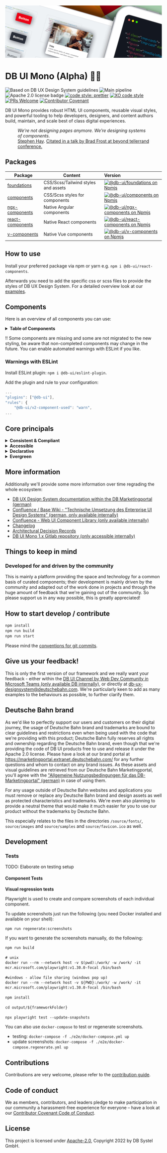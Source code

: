 <!-- markdownlint-configure-file { "MD013": false, "MD041":false } -->
<!-- markdownlint-disable MD033 MD010 -->

<img src="docs/images/header_image_0.guetzli.jpg" alt="" srcset="docs/images/header_image_0.guetzli.2x.jpg 2x, docs/images/header_image_0.guetzli.3x.jpg 3x"> <!-- width="830" height="276" //-->

# DB UI Mono (Alpha) 🚂💖

![Based on DB UX Design System guidelines](https://img.shields.io/badge/Based%20on-DB%20Design%20System%20UX%20Guides%20%2B%20Standards-d7dce1.svg)
![Main pipeline](https://github.com/db-ui/mono/actions/workflows/default.yml/badge.svg)
![Apache 2.0 license badge](https://img.shields.io/badge/License-Apache_2.0-blue.svg)
[![code style: prettier](https://img.shields.io/badge/code_style-prettier-ff69b4.svg?style=flat-square)](https://github.com/prettier/prettier)
[![XO code style](https://img.shields.io/badge/code_style-XO-5ed9c7.svg)](https://github.com/xojs/xo)
[![PRs Welcome](https://img.shields.io/badge/PRs-welcome-brightgreen.svg?style=flat-square)](http://makeapullrequest.com)
[![Contributor Covenant](https://img.shields.io/badge/Contributor%20Covenant-2.0-4baaaa.svg)](CODE-OF-CONDUCT.md)

DB UI Mono provides robust HTML UI components, reusable visual styles, and powerful tooling to help developers,
designers, and content authors build, maintain, and scale best of class digital experiences.

<figure>
	<cite>We’re not designing pages anymore. We’re designing systems of components.</cite>
	<figcaption><a href="https://bradfrost.com/blog/post/bdconf-stephen-hay-presents-responsive-design-workflow/" target="_blank" rel="noopener noreferrer">Stephen Hay</a>. <a href="https://vimeo.com/67476280" title="Brad Frosts at beyond tellerrand conference regarding Atomic Design" target="_blank" rel="noopener noreferrer">Citated in a talk by Brad Frost at beyond tellerrand conference.</a></figcaption>
</figure>

## Packages

| Package                             | Content                             | Version                                                                                                                                                                                                              |
| ----------------------------------- | ----------------------------------- | :------------------------------------------------------------------------------------------------------------------------------------------------------------------------------------------------------------------- |
| [foundations](packages/foundations) | CSS/Scss/Tailwind styles and assets | [![@db-ui/foundations on Npmjs](https://img.shields.io/npm/v/@db-ui/foundations.svg?color=rgb%28237%2C%2028%2C%2036%29 "npm version")](https://npmjs.com/package/@db-ui/foundations "DB UI – on NPM")                |
| [components](packages/components)   | CSS/Scss styles for components      | [![@db-ui/components on Npmjs](https://img.shields.io/npm/v/@db-ui/components.svg?color=rgb%28237%2C%2028%2C%2036%29 "npm version")](https://npmjs.com/package/@db-ui/components "DB UI – on NPM")                   |
| [ngx-components](output/angular)    | Native Angular components           | [![@db-ui/ngx-components on Npmjs](https://img.shields.io/npm/v/@db-ui/ngx-components.svg?color=rgb%28237%2C%2028%2C%2036%29 "npm version")](https://npmjs.com/package/@db-ui/ngx-components "DB UI – on NPM")       |
| [react-components](output/react)    | Native React components             | [![@db-ui/react-components on Npmjs](https://img.shields.io/npm/v/@db-ui/react-components.svg?color=rgb%28237%2C%2028%2C%2036%29 "npm version")](https://npmjs.com/package/@db-ui/react-components "DB UI – on NPM") |
| [v-components](output/vue/vue3)     | Native Vue components               | [![@db-ui/v-components on Npmjs](https://img.shields.io/npm/v/@db-ui/v-components.svg?color=rgb%28237%2C%2028%2C%2036%29 "npm version")](https://npmjs.com/package/@db-ui/v-components "DB UI – on NPM")             |

## How to use

Install your preferred package via npm or yarn e.g. `npm i @db-ui/react-components`.

Afterwards you need to add the specific css or scss files to provide the styles of DB UX Design System.
For a detailed overview look at our [examples](examples).

## Components

Here is an overview of all components you can use:

<details>
  <summary><strong>Table of Components</strong></summary>

| Name                                                  | Category          | Inside Repo | Styling | Complete |
| ----------------------------------------------------- | ----------------- | :---------: | :-----: | :------: |
| Accordion                                             | 04 - Data-Display |     ❌      |   ❌    |    ❌    |
| Alert                                                 | 05 - Feedback     |     ❌      |   ❌    |    ❌    |
| Avatar                                                | 04 - Data-Display |     ❌      |   ❌    |    ❌    |
| Backdrop                                              | 06 - Utility      |     ❌      |   ❌    |    ❌    |
| Badge                                                 | 05 - Feedback     |     ❌      |   ❌    |    ❌    |
| Bottom-Navigation                                     | 02 - Action       |     ❌      |   ❌    |    ❌    |
| Breadcrumbs                                           | 02 - Action       |     ❌      |   ❌    |    ❌    |
| [Button](packages/components/src/components/button)   | 02 - Action       |     ✅      |   v3    |    ❌    |
| Button-Group                                          | 02 - Action       |     ❌      |   ❌    |    ❌    |
| [Card](packages/components/src/components/car)        | 01 - Layout       |     ✅      |   v3    |    ❌    |
| Carousel                                              | 06 - Utility      |     ❌      |   ❌    |    ❌    |
| Checkbox                                              | 03 - Data-Input   |     ❌      |   ❌    |    ❌    |
| Combobox                                              | 03 - Data-Input   |     ❌      |   ❌    |    ❌    |
| Container                                             | 01 - Layout       |     ❌      |   ❌    |    ❌    |
| Date-Picker                                           | 03 - Data-Input   |     ❌      |   ❌    |    ❌    |
| [Divider](packages/components/src/components/divider) | 01 - Layout       |     ✅      |   v3    |    ❌    |
| Drawer                                                | 01 - Layout       |     ❌      |   ❌    |    ❌    |
| Dropdown                                              | 06 - Utility      |     ❌      |   ❌    |    ❌    |
| Floating-Button                                       | 02 - Action       |     ❌      |   ❌    |    ❌    |
| Footer                                                | 01 - Layout       |     ❌      |   ❌    |    ❌    |
| Grid                                                  | 01 - Layout       |     ❌      |   ❌    |    ❌    |
| Header                                                | 01 - Layout       |     ❌      |   ❌    |    ❌    |
| [Icon](packages/components/src/components/icon)       | 04 - Data-Display |     ✅      |   v3    |    ✅    |
| Image                                                 | 04 - Data-Display |     ❌      |   ❌    |    ❌    |
| Indicator                                             | 04 - Data-Display |     ❌      |   ❌    |    ❌    |
| Infotext                                              | 04 - Data-Display |     ❌      |   ❌    |    ❌    |
| [Input](packages/components/src/components/input)     | 03 - Data-Input   |     ✅      |   v3    |    ❌    |
| Link                                                  | 02 - Action       |     ❌      |   ❌    |    ❌    |
| List-Item                                             | 04 - Data-Display |     ❌      |   ❌    |    ❌    |
| Menu                                                  | 02 - Action       |     ❌      |   ❌    |    ❌    |
| Modal                                                 | 06 - Utility      |     ❌      |   ❌    |    ❌    |
| Notification                                          | 05 - Feedback     |     ❌      |   ❌    |    ❌    |
| Number-Field                                          | 03 - Data-Input   |     ❌      |   ❌    |    ❌    |
| Pagination                                            | 02 - Action       |     ❌      |   ❌    |    ❌    |
| Popover                                               | 06 - Utility      |     ❌      |   ❌    |    ❌    |
| Progress                                              | 05 - Feedback     |     ❌      |   ❌    |    ❌    |
| Radio                                                 | 03 - Data-Input   |     ❌      |   ❌    |    ❌    |
| Rating                                                | 03 - Data-Input   |     ❌      |   ❌    |    ❌    |
| Section                                               | 01 - Layout       |     ❌      |   ❌    |    ❌    |
| Select                                                | 03 - Data-Input   |     ❌      |   ❌    |    ❌    |
| Skeleton                                              | 05 - Feedback     |     ❌      |   ❌    |    ❌    |
| Slider                                                | 03 - Data-Input   |     ❌      |   ❌    |    ❌    |
| Spinner                                               | 05 - Feedback     |     ❌      |   ❌    |    ❌    |
| Stack                                                 | 06 - Utility      |     ❌      |   ❌    |    ❌    |
| Stepper                                               | 02 - Action       |     ❌      |   ❌    |    ❌    |
| Switch                                                | 02 - Action       |     ❌      |   ❌    |    ❌    |
| Table                                                 | 04 - Data-Display |     ❌      |   ❌    |    ❌    |
| [Tabs](packages/components/src/components/input)      | 04 - Data-Display |     ✅      |   v2    |    ❌    |
| Tag                                                   | 04 - Data-Display |     ❌      |   ❌    |    ❌    |
| Textarea                                              | 03 - Data-Input   |     ❌      |   ❌    |    ❌    |
| Timeline                                              | 04 - Data-Display |     ❌      |   ❌    |    ❌    |
| Time-Picker                                           | 03 - Data-Input   |     ❌      |   ❌    |    ❌    |
| Toggle-Button                                         | 02 - Action       |     ❌      |   ❌    |    ❌    |
| Tooltip                                               | 04 - Data-Display |     ❌      |   ❌    |    ❌    |
| Tree                                                  | 04 - Data-Display |     ❌      |   ❌    |    ❌    |
| Upload                                                | 03 - Data-Input   |     ❌      |   ❌    |    ❌    |

</details>

‼ Some components are missing and some are not migrated to the new styling, be aware that non-completed components may change in the future. You can enable automated warnings with ESLint if you like.

### Warnings with ESLint

Install ESLint plugin: `npm i @db-ui/eslint-plugin`.

Add the plugin and rule to your configuration:

```js
...
"plugins": ["@db-ui"],
"rules": {
	"@db-ui/v2-component-used": "warn",
...
```

## Core principals

<details>
  <summary><strong>
	Consistent & Compliant
	</strong></summary>

DB UI Mono is based on the [DB UX Design System](https://marketingportal.extranet.deutschebahn.com/de/ui-komponenten),
that are the guidelines for any Personenverkehr Customer and Deutsche Bahn Enterprise website and web applications.

</details>

<details>
  <summary><strong>Accessible</strong></summary>

DB UI Mono leverages semantic HTML, ARIA roles, states and properties to apply our styles wherever possible, thus
enforcing correct, accessible markup. And we're quality checking this in partnership with
the [Team Digital Accessibility](https://db.de/8pei5n).

</details>
<details>
  <summary><strong>Declarative</strong></summary>

DB UI Mono uses declarative selectors instead of visual helpers to ensure our HTML class names and structure are human
read- and understandable, lean, performant and so much easier to update.

</details>
<details>
  <summary><strong>Evergreen</strong></summary>

As [DB UX Design System](https://marketingportal.extranet.deutschebahn.com/de/ui-komponenten) evolves, so does DB UI
Mono, meaning apps only need to keep their DB UI Mono package updated to ensure the latest look and feel.

</details>

## More information

Additionally we'll provide some more information over time regrading the whole ecosystem:

-   [DB UX Design System documentation within the DB Marketingportal (german)](https://marketingportal.extranet.deutschebahn.com/de/ui-komponenten)
-   [Confluence / Base Wiki - "Technische Umsetzung des Enterprise UI Design Systems" (german, only available internally)](https://db.de/pu8moh)
-   [Confluence - Web UI Component Library (only available internally)](https://db.de/1tyr73)
-   [Changelog](https://github.com/db-ui/core/blob/main/CHANGELOG.md)
-   [Architectural Decision Records](https://github.com/db-ui/core/tree/main/docs/adr)
-   [DB UI Mono 1.x Gitlab repository (only accessible internally)](https://db.de/4cwtyn/)

## Things to keep in mind

### Developed for and driven by the community

This is mainly a platform providing the space and technology for a common basis of curated components; their development
is mainly driven by the community and adapted out of the work done in projects and through the huge amount of feedback
that we're gaining out of the community. So please support us in any way possible, this is greatly appreciated!

## How to start develop / contribute

```Bash
npm install
npm run build
npm run start
```

Please mind the [conventions for git commits](/docs/conventions.adoc#user-content-git-commits-conventions).

<!-- markdownlint-disable MD026 -->

## Give us your feedback!

<!-- markdownlint-disable MD026 -->

<!-- markdownlint-disable MD033 -->

This is only the first version of our framework and we really want your feedback - either within
the <a href="https://db.de/krnm74" target="_blank" rel="noopener noreferrer">DB UI Channel by Web Dev Community in
Microsoft Teams (only available DB internally)</a>, or directly
at [db-ux-designsystem@deutschebahn.com](mailto:db-ux-designsystem@deutschebahn.com). <!-- markdownlint-disable MD033 -->
We're particularly keen to add as many examples to the behaviours as possible, to further clarify them.

## Deutsche Bahn brand

As we'd like to perfectly support our users and customers on their digital journey, the usage of Deutsche Bahn brand and
trademarks are bound to clear guidelines and restrictions even when being used with the code that we're providing with
this product; Deutsche Bahn fully reserves all rights and ownership regarding the Deutsche Bahn brand, even though that
we're providing the code of DB UI products free to use and release it under the Apache 2.0 license.
Please have a look at our brand portal at <https://marketingportal.extranet.deutschebahn.com/> for any further questions
and whom to contact on any brand issues. As these assets and visual guidelines are retrieved from our Deutsche Bahn
Marketingportal, you'll agree with
the ["Allgemeine Nutzungsbedingungen für das DB-Marketingportal" (german)](https://marketingportal.extranet.deutschebahn.com/de/nutzungsbedingungen)
in case of using them.

For any usage outside of Deutsche Bahn websites and applications you must remove or replace any Deutsche Bahn brand and
design assets as well as protected characteristics and trademarks. We're even also planning to provide a neutral theme
that would make it much easier for you to use our product without the trademarks by Deutsche Bahn.

This especially relates to the files in the directories `/source/fonts/`, `source/images` and `source/samples`
and `source/favicon.ico` as well.

## Development

### Tests

TODO: Elaborate on testing setup

#### Component Tests

**Visual regression tests**

Playwright is used to create and compare screenshots of each individual component.

To update screenshots just run the following (you need Docker installed and available on your shell):

```
npm run regenerate:screenshots
```

If you want to generate the screenshots manually, do the following:

```shell
npm run build

# unix
docker run --rm --network host -v $(pwd):/work/ -w /work/ -it mcr.microsoft.com/playwright:v1.30.0-focal /bin/bash

#windows - allow file sharing (windows pop up)
docker run --rm --network host -v ${PWD}:/work/ -w /work/ -it mcr.microsoft.com/playwright:v1.30.0-focal /bin/bash

npm install

cd output/${frameworkFolder}

npx playwright test --update-snapshots
```

You can also use `docker-compose` to test or regenerate screenshots.

-   testing: `docker-compose -f ./e2e/docker-compose.yml up`
-   update screenshots: `docker-compose -f ./e2e/docker-compose.regenerate.yml up`

## Contributions

Contributions are very welcome, please refer to the [contribution guide](CONTRIBUTING.md).

## Code of conduct

We as members, contributors, and leaders pledge to make participation in our
community a harassment-free experience for everyone – have a look at
our [Contributor Covenant Code of Conduct](CODE-OF-CONDUCT.md).

## License

This project is licensed under [Apache-2.0](LICENSE), Copyright 2022 by DB Systel GmbH.
